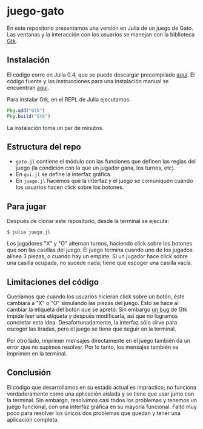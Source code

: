 # juego-gato

En este repositorio presentamos una versión en Julia de un juego de Gato. Las ventanas y la interacción con los usuarios se manejan con la biblioteca [Gtk](https://github.com/JuliaLang/Gtk.jl).


## Instalación

El código corre en Julia 0.4, que se puede descargar precompilado [aquí](http://julialang.com/). El código fuente y las instrucciones para una instalación manual se encuentran [aquí](https://github.com/JuliaLang/julia/).

Para instalar Gtk, en el REPL de Julia ejecutamos:

```julia
Pkg.add("Gtk")
Pkg.build("Gtk")
```

La instalación toma un par de minutos.


## Estructura del repo

* `gato.jl` contiene el módulo con las funciones que definen las reglas del juego (la condición con la que un jugador gana, los turnos, etc).
* En `gui.jl` se define la interfaz gráfica.
* En `juego.jl` hacemos que la interfaz y el juego se comuniquen cuando los usuarios hacen click sobre los botones.


## Para jugar

Después de clonar este repositorio, desde la terminal se ejecuta:

```
$ julia juego.jl
```

Los jugadores "X" y "O" alternan turnos, haciendo click sobre los botones que son las casillas del juego. El juego termina cuando uno de los jugados alínea 3 piezas, o cuando hay un empate. Si un jugador hace click sobre una casilla ocupada, no sucede nada; tiene que escoger una casilla vacía.


## Limitaciones del código

Queríamos que cuando los usuarios hicieran click sobre un botón, éste cambiara a "X" o "O" simulando las piezas del juego. Ésto se hace al cambiar la etiqueta del botón que se apretó. Sin embargo [un bug](https://github.com/JuliaLang/Gtk.jl/issues/161) de Gtk impide leer una etiqueta y después modificarla, así que no logramos concretar esta idea. Desafortunadamente, la interfaz sólo sirve para escoger las tiradas, pero el juego se tiene que seguir en la terminal.

Por otro lado, imprimer mensajes directamente en el juego también da un error que no supimos resolver. Por lo tanto, los mensajes también se imprimen en la terminal.


## Conclusión

El código que desarrollamos en su estado actual es impráctico; no funciona verdaderamente como una aplicación aislada y se tiene que usar junto con la terminal. Sin embargo, resolvimos casi todos los problemas y tenemos un juego funcional, con una interfaz gráfica en su mayoría funcional. Faltó muy poco para resolver los únicos dos problemas que quedan y tener una aplicación completa.
